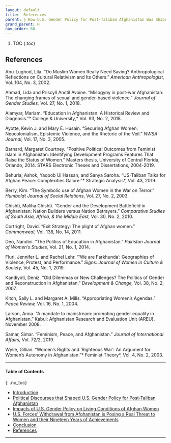 ```yaml
---
layout: default
title:  References  
parent: § How U.S. Gender Policy for Post-Taliban Afghanistan Was Shaped  
grand_parent: H 
nav_order: 60 
---
```

<style>
.dont-break-out {
  /* These are technically the same, but use both */
  overflow-wrap: break-word;
  word-wrap: break-word;

     -ms-word-break: break-all;
  /* This is the dangerous one in WebKit, as it breaks things wherever */
  word-break: break-all;
  /* Instead use this non-standard one: */
  word-break: break-word;
}

.youtube-container {
    position: relative;
    width: 100%;
    height: 0;
    padding-bottom: 56.25%;
}
.youtube-video {
    position: absolute;
    top: 0;
    left: 0;
    width: 100%;
    height: 100%;
}

</style>

<div class="dont-break-out" markdown="1">

1. TOC
{:toc}

## References
Abu-Lughod, Lila. “Do Muslim Women Really Need Saving? Anthropological Reflections on Cultural Relativism and Its Others.” *American Anthropologist,* Vol. 104, No. 3, 2002. 

Ahmad, Lida and Priscyll Anctil Avoine. “Misogyny in post-war Afghanistan: The changing frames of sexual and gender-based violence.” *Journal of Gender Studies,* Vol. 27, No. 1, 2018. 

Alamyar, Mariam. “Education in Afghanistan: A Historical Review and Diagnosis.”* College & University,* Vol. 93, No. 2, 2018.

Ayotte, Kevin J. and Mary E. Husain. “Securing Afghan Women: Neocolonialism, Epistemic Violence, and the Rhetoric of the Veil.” *NWSA Journal,* Vol. 17, No. 3, 2005. 

Barnard, Margaret Courtney. “Positive Political Outcomes from Feminist Islam in Afghanistan: Identifying Development Programs Features That Raise the Status of Women.” Masters thesis, University of Central Florida, Orlando, 2014. STARS Electronic Theses and Dissertations, 2004-2019.

Behuria, Ashok, Yaqoob Ul Hassan, and Sanya Saroha. “US-Taliban Talks for Afghan Peace: Complexities Galore.”* Strategic Analysis*, Vol. 43, 2019.

Berry, Kim. “The Symbolic use of Afghan Women in the War on Terror.” *Humboldt Journal of Social Relations*, Vol. 27, No. 2, 2003. 

Chishti, Maliha Chishti. “Gender and the Development Battlefield in Afghanistan: Nation Builders versus Nation Betrayers.” *Comparative Studies of South Asia, Africa, & the Middle East,* Vol. 30, No. 2, 2010. 

Cortright, David. “Exit Strategy: The plight of Afghan women.” *Commonweal,* Vol. 138, No. 14, 2011.

Deo, Nandini. “The Politics of Education in Afghanistan.” *Pakistan Journal of Women’s Studies,* Vol. 21, No. 1, 2014. 

Fluri, Jennifer L. and Rachel Lehr. “‘We are Farkhunda’: Geographies of Violence, Protest, and Performance.” *Signs: Journal of Women in Culture & Society,* Vol. 45, No. 1, 2019.

Kandiyoti, Deniz. “Old Dilemmas or New Challenges? The Politics of Gender and Reconstruction in Afghanistan.” *Development & Change,* Vol. 38, No. 2, 2007. 

Kitch, Sally L. and Margaret A. Mills. “Appropriating Women’s Agendas.” *Peace Review,* Vol. 16, No. 1, 2004.

Larson, Anna. “A mandate to mainstream: promoting gender equality in Afghanistan.” Kabul: Afghanistan Research and Evaluation Unit (AREU), November 2008. 

Samar, Simar. “Feminism, Peace, and Afghanistan.” *Journal of International Affairs,* Vol. 72/2, 2019. 

Wylie, Gillian. “Women’s Rights and ‘Righteous War’: An Argument for Women’s Autonomy in Afghanistan.”* Feminist Theory*, Vol. 4, No. 2, 2003.

***

#### Table of Contents
{: .no_toc}

<ul><li> <a href="/docs/H/How-U.S.-Gender-Policy-for-Post-Taliban-Afghanistan-Was-Shaped-1/">Introduction</a></li><li> <a href="/docs/H/How-U.S.-Gender-Policy-for-Post-Taliban-Afghanistan-Was-Shaped-2/">Political Discourses that Shaped U.S. Gender Policy for Post-Taliban Afghanistan</a></li><li> <a href="/docs/H/How-U.S.-Gender-Policy-for-Post-Taliban-Afghanistan-Was-Shaped-3/">Impacts of U.S. Gender Policy on Living Conditions of Afghan Women</a></li><li> <a href="/docs/H/How-U.S.-Gender-Policy-for-Post-Taliban-Afghanistan-Was-Shaped-4/">U.S. Forces’ Withdrawal from Afghanistan is Posing a Real Threat to Women and their Nineteen Years of Achievements</a></li><li> <a href="/docs/H/How-U.S.-Gender-Policy-for-Post-Taliban-Afghanistan-Was-Shaped-5/">Conclusion</a></li><li> <a href="/docs/H/How-U.S.-Gender-Policy-for-Post-Taliban-Afghanistan-Was-Shaped-6/">References</a></li></ul>

***

</div>
